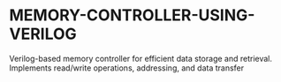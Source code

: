 # MEMORY-CONTROLLER-USING-VERILOG
Verilog-based memory controller for efficient data storage and retrieval. Implements read/write operations, addressing, and data transfer

